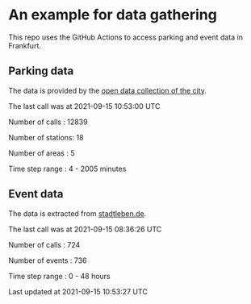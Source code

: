 # An example for data gathering

This repo uses the GitHub Actions to access parking and event data in Frankfurt.

## Parking data
The data is provided by the [open data collection of the city](https://www.offenedaten.frankfurt.de/).

The last call was at 2021-09-15 10:53:00 UTC

Number of calls   : 12839

Number of stations:    18

Number of areas   :     5

Time step range   :     4 -  2005 minutes


## Event data
The data is extracted from [stadtleben.de](https://stadtleben.de/frankfurt/).

The last call was at 2021-09-15 08:36:26 UTC

Number of calls   : 724

Number of events  : 736

Time step range   :   0 -  48 hours


Last updated at 2021-09-15 10:53:27 UTC
